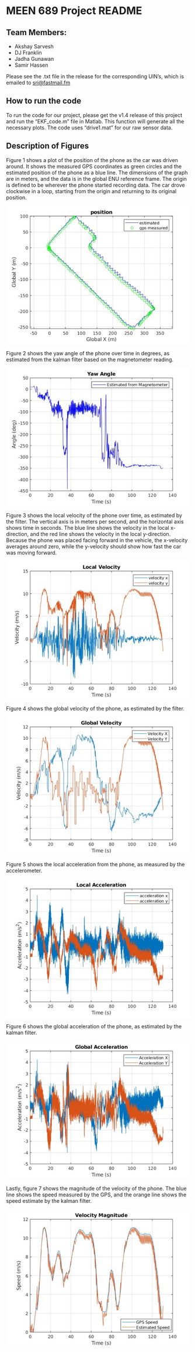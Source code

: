 # MEEN 689 Project README

## Team Members:
- Akshay Sarvesh
- DJ Franklin
- Jadha Gunawan
- Samir Hassen

Please see the .txt file in the release for the corresponding UIN’s, which is emailed to sri@fastmail.fm

## How to run the code
To run the code for our project, please get the v1.4 release of this project and run the  “EKF_code.m” file in Matlab.  This function will generate all the necessary plots. The code uses “drive1.mat” for our raw sensor data.

## Description of Figures
Figure 1 shows  a plot of the position of the phone as the car was driven around.  It shows the measured GPS coordinates as green circles and the estimated position of the phone as a blue line.  The dimensions of the graph are in meters, and the data is in the global ENU reference frame.  The origin is defined to be wherever the phone started recording data.  The car drove clockwise in a loop, starting from the origin and returning to its original position.

![figure 1](/graphs/position.jpg)

Figure 2 shows the yaw angle of the phone over time in degrees, as estimated from the kalman filter based on the magnetometer reading.

![figure 2](/graphs/yaw.jpg)

Figure 3 shows the local velocity of the phone over time, as estimated by the filter.  The vertical axis is in meters per second, and the horizontal axis shows time in seconds.  The blue line shows the velocity in the local x-direction, and the red line shows the velocity in the local y-direction.  Because the phone was placed facing forward in the vehicle, the x-velocity averages around zero, while the y-velocity should show how fast the car was moving forward.

![figure 3](/graphs/vel_local.jpg)

Figure 4 shows the global velocity of the phone, as estimated by the filter.

![figure 4](/graphs/vel_global.jpg)

Figure 5 shows the local acceleration from the phone, as measured by the accelerometer.

![figure 5](/graphs/acc_local.jpg)

Figure 6 shows the global acceleration of the phone, as estimated by the kalman filter.

![figure 6](/graphs/acc_global.jpg)

Lastly, figure 7 shows the magnitude of the velocity of the phone.  The blue line shows the speed measured by the GPS, and the orange line shows the speed estimate by the kalman filter.

![figure 7](/graphs/speed.jpg)

